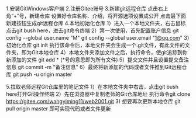 1.安装GitWindows客户端
2.注册Gitee账号
3.新建git远程仓库
	点击右上角“+”号，新建仓库
	设置好仓库名称、介绍，将开源选项设置成公开
	点击最下面新建按钮生成git远程仓库
4.本地初始化仓库
	1）进入一个本地文件夹，右击鼠标点击git bush here，进去git命令终端
	2）第一次使用，首先配置账户信息
		git config --global user.name "M"
		git config --global user.email "1@qq.com"
	3）初始化仓库
		git init
		执行该命令后，本地文件夹会生成一个.git文件，有此文件的文件夹，即为Git本地仓库
	4）本地文件夹添加文件之后，执行命令，使git追踪到你新添加的文件
		git add * (*号的意思即为所有文件)
	5）提交文件并且设置提交备注信息
		git commit -m "备注信息"
	6）最终将新添加的代码或者文件推到Git远程仓库
		git push -u origin master

5.拉取老师远程Git仓库里的笔记文件
	1）在本地文件夹中右击，点击git bush here打开Git操作终端
	2）先在浏览器中复制老师的Git仓库地址
	   执行命令git clone https://gitee.com/wangyiming11/web2001.git
	3) 想要再次更新本地仓库
	   git pull origin master 即可实现代码或者文件更新
